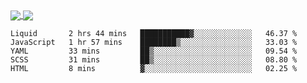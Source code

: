 <a href="https://www.mvuljevas.com">
    <img align="center" src="https://github-readme-stats.vercel.app/api?username=mvuljevas&show_icons=true&theme=dracula" />
</a>
<a href="https://www.mvuljevas.com">
    <img align="center" src="https://github-readme-stats.vercel.app/api/top-langs/?username=mvuljevas&theme=dracula&layout=compact" />
</a>

<br>

<!--START_SECTION:waka-->
```text
Liquid       2 hrs 44 mins   ███████████▓░░░░░░░░░░░░░   46.37 % 
JavaScript   1 hr 57 mins    ████████▒░░░░░░░░░░░░░░░░   33.03 % 
YAML         33 mins         ██▒░░░░░░░░░░░░░░░░░░░░░░   09.54 % 
SCSS         31 mins         ██▒░░░░░░░░░░░░░░░░░░░░░░   08.80 % 
HTML         8 mins          ▓░░░░░░░░░░░░░░░░░░░░░░░░   02.25 % 
```
<!--END_SECTION:waka-->
